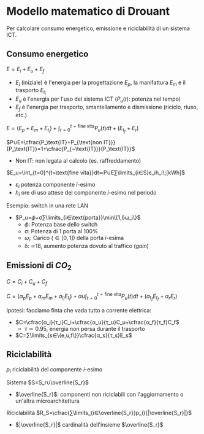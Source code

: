 # Modello matematico di Drouant

Per calcolare consumo energetico, emissione e riciclabilità di un sistema ICT.

## Consumo energetico

$E=E_i+E_u+E_f$
- $E_i$ (iniziale) è l'energia per la progettazione $E_p$, la manifattura $E_m$ e il trasporto $E_{t_i}$
- $E_u$ è l'energia per l'uso del sistema ICT ($P_u(t)$: potenza nel tempo)
- $E_f$ è l'energia per trasporto, smantellamento e dismissione (riciclo, riuso, etc.)

$E=(E_p+E_m+E_{t_i})+\int_{t=0}^{t=\text{fine vita}} P_u(t)dt+(E_{t_f}+E_r)$

$P∪E=\cfrac{P_\text{IT}+P_{\text{non IT}}}{P_\text{IT}}=1+\cfrac{P_{¬\text{IT}}}{P_\text{IT}}$
- Non IT: non legata al calcolo (es. raffreddamento)

$E_u=\int_{t=0}^{t=\text{fine vita}}dt≃P∪E∑\limits_{i∈S}ε_ih_i\;[kWh]$
- $ε_i$ potenza componente $i$-esimo
- $h_i$ ore di uso attese del componente $i$-esimo nel periodo

Esempio: switch in una rete LAN
- $P_u=𝜙+σ∑\limits_{i∈\text{porta}}\min\{1,δω_i\}$
	- 𝜙: Potenza base dello switch
	- σ: Potenza di 1 porta al 100%
	- $ω_i$: Carico ($∈[0,1]$) della porta $i$-esima
	- δ: ≃18, aumento potenza dovuto al traffico (*gain*) 

## Emissioni di $CO_2$

$C=C_i+C_u+C_f$

$C=(α_pE_p+α_mE_m+a_{t_i}E_{t_i})+αu\int_{t=0}^{t=\text{fine vita}} P_u(t)dt+(α_{t_f}E_{t_f}+α_rE_r)$

Ipotesi: facciamo finta che vada tutto a corrente elettrica:
- $C=\cfrac{α_i}{τ_i}C_i+\cfrac{α_u}{τ_u}C_u+\cfrac{α_f}{τ_f}C_f$
	- $τ≃0.95$, energia non persa durante il trasporto
- $C=∑\limits_{s∈\{e,u,f\}}\cfrac{α_s}{τ_s}E_s$

## Riciclabilità

$p_i$ riciclabilità del componente $i$-esimo

Sistema $S=S_r∪\overline{S_r}$
- $\overline{S_r}$: componenti non riciclabili con l'aggiornamento o un'altra microarchitettura

Riciclabilità $R_S=\cfrac{∑\limits_{i∈\overline{S_r}}p_i}{|\overline{S_r}|}$
- $|\overline{S_r}|$ cardinalità dell'insieme $\overline{S_r}$